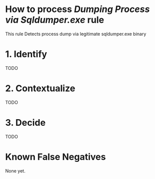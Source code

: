 # How to process *Dumping Process via Sqldumper.exe* rule
This rule Detects process dump via legitimate sqldumper.exe binary

# 1. Identify
TODO

# 2. Contextualize
TODO

# 3. Decide
TODO

# Known False Negatives
None yet.
